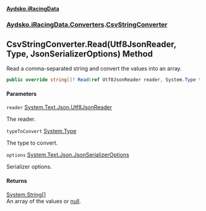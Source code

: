 #### [Aydsko.iRacingData](index.md 'index')
### [Aydsko.iRacingData.Converters](index.md#Aydsko.iRacingData.Converters 'Aydsko.iRacingData.Converters').[CsvStringConverter](CsvStringConverter.md 'Aydsko.iRacingData.Converters.CsvStringConverter')

## CsvStringConverter.Read(Utf8JsonReader, Type, JsonSerializerOptions) Method

Read a comma-separated string and convert the values into an array.

```csharp
public override string[]? Read(ref Utf8JsonReader reader, System.Type typeToConvert, JsonSerializerOptions options);
```
#### Parameters

<a name='Aydsko.iRacingData.Converters.CsvStringConverter.Read(Utf8JsonReader,System.Type,JsonSerializerOptions).reader'></a>

`reader` [System.Text.Json.Utf8JsonReader](https://docs.microsoft.com/en-us/dotnet/api/System.Text.Json.Utf8JsonReader 'System.Text.Json.Utf8JsonReader')

The reader.

<a name='Aydsko.iRacingData.Converters.CsvStringConverter.Read(Utf8JsonReader,System.Type,JsonSerializerOptions).typeToConvert'></a>

`typeToConvert` [System.Type](https://docs.microsoft.com/en-us/dotnet/api/System.Type 'System.Type')

The type to convert.

<a name='Aydsko.iRacingData.Converters.CsvStringConverter.Read(Utf8JsonReader,System.Type,JsonSerializerOptions).options'></a>

`options` [System.Text.Json.JsonSerializerOptions](https://docs.microsoft.com/en-us/dotnet/api/System.Text.Json.JsonSerializerOptions 'System.Text.Json.JsonSerializerOptions')

Serializer options.

#### Returns
[System.String](https://docs.microsoft.com/en-us/dotnet/api/System.String 'System.String')[[]](https://docs.microsoft.com/en-us/dotnet/api/System.Array 'System.Array')  
An array of the values or [null](https://docs.microsoft.com/en-us/dotnet/csharp/language-reference/keywords/null 'https://docs.microsoft.com/en-us/dotnet/csharp/language-reference/keywords/null').